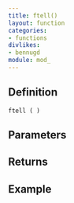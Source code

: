 ```yaml
---
title: ftell()
layout: function
categories:
- functions
divlikes:
- bennugd
module: mod_
---
```


## Definition

    ftell ( )

## Parameters

## Returns

## Example
